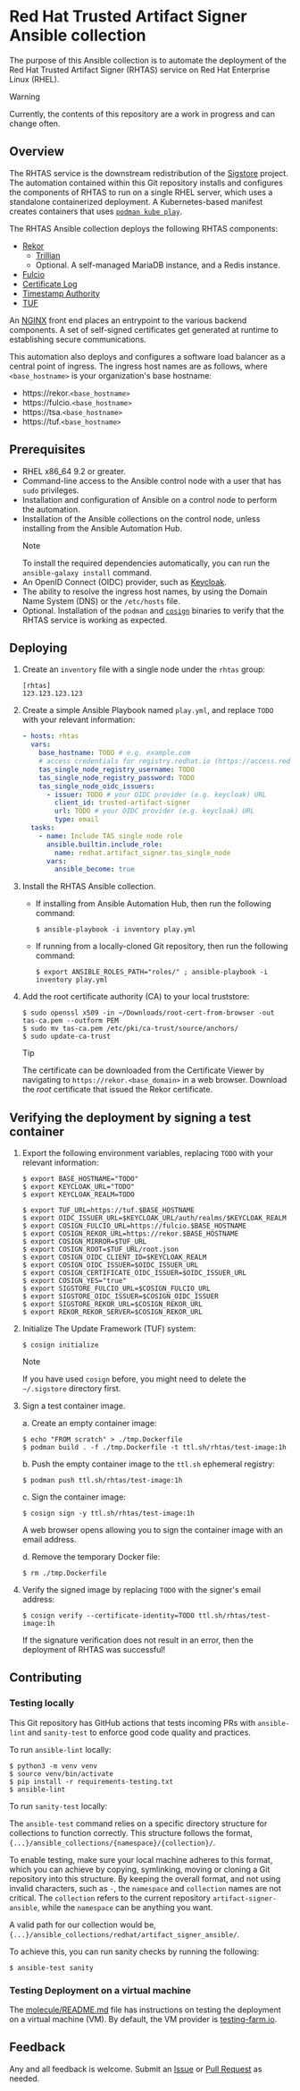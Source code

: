 # Red Hat Trusted Artifact Signer Ansible collection

The purpose of this Ansible collection is to automate the deployment of the Red Hat Trusted Artifact Signer (RHTAS) service on Red Hat Enterprise Linux (RHEL).

> [!WARNING]
Currently, the contents of this repository are a work in progress and can change often.

## Overview

The RHTAS service is the downstream redistribution of the [Sigstore](https://sigstore.dev) project.
The automation contained within this Git repository installs and configures the components of RHTAS to run on a single RHEL server, which uses a standalone containerized deployment.
A Kubernetes-based manifest creates containers that uses [`podman kube play`](https://docs.podman.io/en/latest/markdown/podman-kube-play.1.html).

The RHTAS Ansible collection deploys the following RHTAS components:

* [Rekor](https://docs.sigstore.dev/rekor/overview)
  * [Trillian](https://github.com/google/trillian)
  * Optional.
    A self-managed MariaDB instance, and a Redis instance.
* [Fulcio](https://docs.sigstore.dev/fulcio/overview)
* [Certificate Log](https://docs.sigstore.dev/fulcio/certificate-issuing-overview)
* [Timestamp Authority](https://docs.sigstore.dev/verifying/timestamps/#timestamp-authorities)
* [TUF](https://theupdateframework.io/)

An [NGINX](https://www.nginx.com) front end places an entrypoint to the various backend components.
A set of self-signed certificates get generated at runtime to establishing secure communications.

This automation also deploys and configures a software load balancer as a central point of ingress.
The ingress host names are as follows, where `<base_hostname>` is your organization's base hostname:

* https://rekor.`<base_hostname>`
* https://fulcio.`<base_hostname>`
* https://tsa.`<base_hostname>`
* https://tuf.`<base_hostname>`

## Prerequisites

* RHEL x86\_64 9.2 or greater.
* Command-line access to the Ansible control node with a user that has `sudo` privileges.
* Installation and configuration of Ansible on a control node to perform the automation.
* Installation of the Ansible collections on the control node, unless installing from the Ansible Automation Hub.
  > [!NOTE]
  To install the required dependencies automatically, you can run the `ansible-galaxy install` command.
* An OpenID Connect (OIDC) provider, such as [Keycloak](https://console.redhat.com/ansible/automation-hub/repo/published/redhat/sso/).
* The ability to resolve the ingress host names, by using the Domain Name System (DNS) or the `/etc/hosts` file.
* Optional.
  Installation of the `podman` and [`cosign`](https://github.com/sigstore/cosign) binaries to verify that the RHTAS service is working as expected.

## Deploying

1. Create an `inventory` file with a single node under the `rhtas` group:
   
   ```
   [rhtas]
   123.123.123.123
   ```

2. Create a simple Ansible Playbook named `play.yml`, and replace `TODO` with your relevant information:
   
   ```yaml
   - hosts: rhtas
     vars:
       base_hostname: TODO # e.g. example.com
       # access credentials for registry.redhat.io (https://access.redhat.com/RegistryAuthentication)
       tas_single_node_registry_username: TODO
       tas_single_node_registry_password: TODO
       tas_single_node_oidc_issuers:
         - issuer: TODO # your OIDC provider (e.g. keycloak) URL
           client_id: trusted-artifact-signer
           url: TODO # your OIDC provider (e.g. keycloak) URL
           type: email
     tasks:
       - name: Include TAS single node role
         ansible.builtin.include_role:
           name: redhat.artifact_signer.tas_single_node
         vars:
           ansible_become: true
   ```

3. Install the RHTAS Ansible collection.
   
   - If installing from Ansible Automation Hub, then run the following command:
   
     ```shell
     $ ansible-playbook -i inventory play.yml
     ```

   - If running from a locally-cloned Git repository, then run the following command:
   
     ```shell
     $ export ANSIBLE_ROLES_PATH="roles/" ; ansible-playbook -i inventory play.yml
     ```

4. Add the root certificate authority (CA) to your local truststore:
  
   ```shell
   $ sudo openssl x509 -in ~/Downloads/root-cert-from-browser -out tas-ca.pem --outform PEM
   $ sudo mv tas-ca.pem /etc/pki/ca-trust/source/anchors/
   $ sudo update-ca-trust
   ```
   > [!TIP]
   The certificate can be downloaded from the Certificate Viewer by navigating to `https://rekor.<base_domain>` in a web browser.
   Download the _root_ certificate that issued the Rekor certificate.

## Verifying the deployment by signing a test container

1. Export the following environment variables, replacing `TODO` with your relevant information:

   ```shell
   $ export BASE_HOSTNAME="TODO"
   $ export KEYCLOAK_URL="TODO"
   $ export KEYCLOAK_REALM=TODO
  
   $ export TUF_URL=https://tuf.$BASE_HOSTNAME
   $ export OIDC_ISSUER_URL=$KEYCLOAK_URL/auth/realms/$KEYCLOAK_REALM
   $ export COSIGN_FULCIO_URL=https://fulcio.$BASE_HOSTNAME
   $ export COSIGN_REKOR_URL=https://rekor.$BASE_HOSTNAME
   $ export COSIGN_MIRROR=$TUF_URL
   $ export COSIGN_ROOT=$TUF_URL/root.json
   $ export COSIGN_OIDC_CLIENT_ID=$KEYCLOAK_REALM
   $ export COSIGN_OIDC_ISSUER=$OIDC_ISSUER_URL
   $ export COSIGN_CERTIFICATE_OIDC_ISSUER=$OIDC_ISSUER_URL
   $ export COSIGN_YES="true"
   $ export SIGSTORE_FULCIO_URL=$COSIGN_FULCIO_URL
   $ export SIGSTORE_OIDC_ISSUER=$COSIGN_OIDC_ISSUER
   $ export SIGSTORE_REKOR_URL=$COSIGN_REKOR_URL
   $ export REKOR_REKOR_SERVER=$COSIGN_REKOR_URL
   ```

2. Initialize The Update Framework (TUF) system:

   ```shell
   $ cosign initialize
   ```

   > [!NOTE]
   If you have used `cosign` before, you might need to delete the `~/.sigstore` directory first.

3. Sign a test container image.
   
   a. Create an empty container image:
      
      ```shell
      $ echo "FROM scratch" > ./tmp.Dockerfile
      $ podman build . -f ./tmp.Dockerfile -t ttl.sh/rhtas/test-image:1h
      ```

   b. Push the empty container image to the `ttl.sh` ephemeral registry:
      
      ```shell
      $ podman push ttl.sh/rhtas/test-image:1h
      ```

   c. Sign the container image:
      
      ```shell
      $ cosign sign -y ttl.sh/rhtas/test-image:1h
      ```

      A web browser opens allowing you to sign the container image with an email address.

   d. Remove the temporary Docker file:
      
      ```shell
      $ rm ./tmp.Dockerfile
      ```

4. Verify the signed image by replacing `TODO` with the signer's email address:

   ```shell
   $ cosign verify --certificate-identity=TODO ttl.sh/rhtas/test-image:1h
   ```
   
   If the signature verification does not result in an error, then the deployment of RHTAS was successful!


## Contributing

### Testing locally

This Git repository has GitHub actions that tests incoming PRs with `ansible-lint` and `sanity-test` to enforce good code quality and practices. 

To run `ansible-lint` locally:

```shell
$ python3 -m venv venv
$ source venv/bin/activate
$ pip install -r requirements-testing.txt
$ ansible-lint
```

To run `sanity-test` locally:

The `ansible-test` command relies on a specific directory structure for collections to function correctly.
This structure follows the format, `{...}/ansible_collections/{namespace}/{collection}/`.

To enable testing, make sure your local machine adheres to this format, which you can achieve by copying, symlinking, moving or cloning a Git repository into this structure.
By keeping the overall format, and not using invalid characters, such as `-`, the `namespace` and `collection` names are not critical.
The `collection` refers to the current repository `artifact-signer-ansible`, while the `namespace` can be anything you want.

A valid path for our collection would be, `{...}/ansible_collections/redhat/artifact_signer_ansible/`.

To achieve this, you can run sanity checks by running the following:

```shell
$ ansible-test sanity
```

### Testing Deployment on a virtual machine

The [molecule/README.md](molecule/README.md) file has instructions on testing the deployment on a virtual machine (VM).
By default, the VM provider is [testing-farm.io](https://docs.testing-farm.io/).

## Feedback

Any and all feedback is welcome.
Submit an [Issue](https://github.com/securesign/artifact-signer-ansible/issues) or [Pull Request](https://github.com/securesign/artifact-signer-ansible/pulls) as needed.
